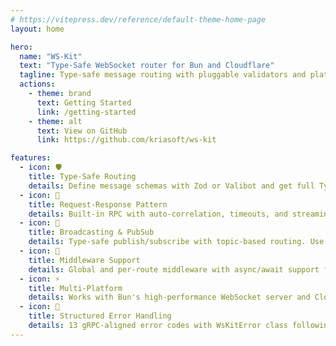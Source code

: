 ```yaml
---
# https://vitepress.dev/reference/default-theme-home-page
layout: home

hero:
  name: "WS-Kit"
  text: "Type-Safe WebSocket router for Bun and Cloudflare"
  tagline: Type-safe message routing with pluggable validators and platform adapters
  actions:
    - theme: brand
      text: Getting Started
      link: /getting-started
    - theme: alt
      text: View on GitHub
      link: https://github.com/kriasoft/ws-kit

features:
  - icon: 🛡️
    title: Type-Safe Routing
    details: Define message schemas with Zod or Valibot and get full TypeScript type inference from schema to handler without type assertions
  - icon: 🔄
    title: Request-Response Pattern
    details: Built-in RPC with auto-correlation, timeouts, and streaming progress updates using rpc() helper and ctx.reply()
  - icon: 📡
    title: Broadcasting & PubSub
    details: Type-safe publish/subscribe with topic-based routing. Use ctx.publish() in handlers or router.publish() for system events
  - icon: 🔌
    title: Middleware Support
    details: Global and per-route middleware with async/await support for authentication, rate limiting, and authorization
  - icon: ⚡
    title: Multi-Platform
    details: Works with Bun's high-performance WebSocket server and Cloudflare Durable Objects with platform-specific optimizations
  - icon: 🔧
    title: Structured Error Handling
    details: 13 gRPC-aligned error codes with WsKitError class following WHATWG Error standard. Automatic error responses, cause chaining, and JSON serialization for observability tools
---
```

